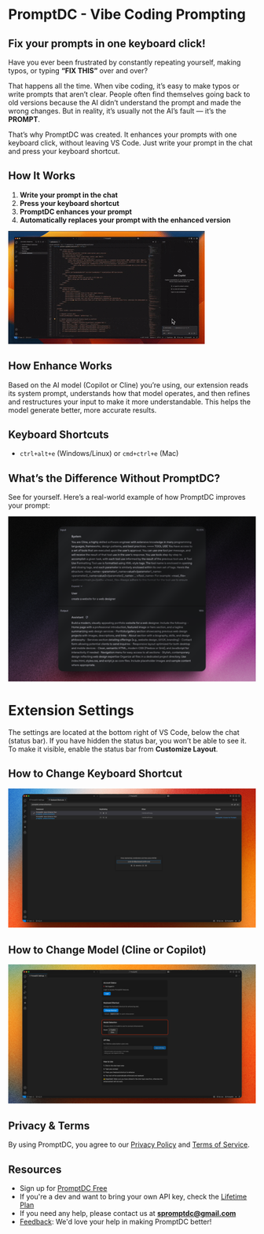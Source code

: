 # PromptDC - Vibe Coding Prompting

## Fix your prompts in one keyboard click!

Have you ever been frustrated by constantly repeating yourself, making typos, or typing **“FIX THIS”** over and over?

That happens all the time. When vibe coding, it’s easy to make typos or write prompts that aren’t clear. People often find themselves going back to old versions because the AI didn’t understand the prompt and made the wrong changes. But in reality, it’s usually not the AI’s fault — it’s the **PROMPT**.

That’s why PromptDC was created. It enhances your prompts with one keyboard click, without leaving VS Code. Just write your prompt in the chat and press your keyboard shortcut.

## How It Works

1. **Write your prompt in the chat**
2. **Press your keyboard shortcut**
3. **PromptDC enhances your prompt**
4. **Automatically replaces your prompt with the enhanced version**

![How It Works](https://raw.githubusercontent.com/Pvisilias/promptdc-vscode/refs/heads/main/media/how-it-works.gif)

## How Enhance Works

Based on the AI model (Copilot or Cline) you’re using, our extension reads its system prompt, understands how that model operates, and then refines and restructures your input to make it more understandable. This helps the model generate better, more accurate results.

## Keyboard Shortcuts

- `ctrl+alt+e` (Windows/Linux) or `cmd+ctrl+e` (Mac)

## What’s the Difference Without PromptDC?

See for yourself. Here’s a real-world example of how PromptDC improves your prompt:

![PromptDC example](https://raw.githubusercontent.com/Pvisilias/promptdc-vscode/refs/heads/main/media/dif.png)

# Extension Settings

The settings are located at the bottom right of VS Code, below the chat (status bar). If you have hidden the status bar, you won’t be able to see it. To make it visible, enable the status bar from **Customize Layout**.

## How to Change Keyboard Shortcut
![How to change keyboard shortcut](https://raw.githubusercontent.com/Pvisilias/promptdc-vscode/refs/heads/main/media/shortcut.png)

## How to Change Model (Cline or Copilot)
![How to change model (Cline or Copilot)](https://raw.githubusercontent.com/Pvisilias/promptdc-vscode/refs/heads/main/media/model.png)

## Privacy & Terms

By using PromptDC, you agree to our [Privacy Policy](https://promptdc.com/privacy-policy) and [Terms of Service](https://promptdc.com/terms).

## Resources
- Sign up for [PromptDC Free](https://promptdc.com/login)
- If you're a dev and want to bring your own API key, check the [Lifetime Plan](https://promptdc.com/#pricing)
- If you need any help, please contact us at **spromptdc@gmail.com**
- [Feedback](https://insigh.to/b/promptdc-extension): We'd love your help in making PromptDC better!